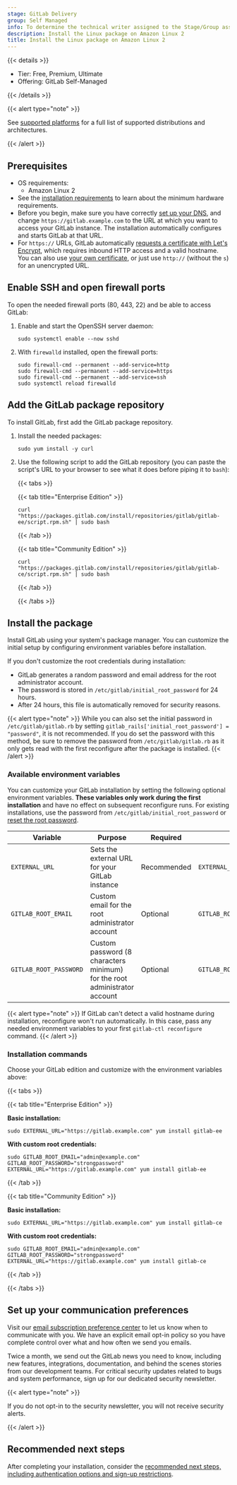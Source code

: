 ```yaml
---
stage: GitLab Delivery
group: Self Managed
info: To determine the technical writer assigned to the Stage/Group associated with this page, see https://handbook.gitlab.com/handbook/product/ux/technical-writing/#assignments
description: Install the Linux package on Amazon Linux 2
title: Install the Linux package on Amazon Linux 2
---
```


{{< details >}}

- Tier: Free, Premium, Ultimate
- Offering: GitLab Self-Managed

{{< /details >}}

{{< alert type="note" >}}

See [supported platforms](_index.md#supported-platforms) for a full list of
supported distributions and architectures.

{{< /alert >}}

## Prerequisites

- OS requirements:
  - Amazon Linux 2
- See the [installation requirements](../requirements.md) to learn about the
  minimum hardware requirements.
- Before you begin, make sure you have correctly
  [set up your DNS](https://docs.gitlab.com/omnibus/settings/dns),
  and change `https://gitlab.example.com` to the URL at which you want to access
  your GitLab instance. The installation automatically configures and starts
  GitLab at that URL.
- For `https://` URLs, GitLab automatically
  [requests a certificate with Let's Encrypt](https://docs.gitlab.com/omnibus/settings/ssl/#enable-the-lets-encrypt-integration),
  which requires inbound HTTP access and a valid hostname. You can also use
  [your own certificate](https://docs.gitlab.com/omnibus/settings/ssl/#configure-https-manually),
  or just use `http://` (without the `s`) for an unencrypted URL.

## Enable SSH and open firewall ports

To open the needed firewall ports (80, 443, 22) and be able to access GitLab:

1. Enable and start the OpenSSH server daemon:

   ```shell
   sudo systemctl enable --now sshd
   ```

1. With `firewalld` installed, open the firewall ports:

   ```shell
   sudo firewall-cmd --permanent --add-service=http
   sudo firewall-cmd --permanent --add-service=https
   sudo firewall-cmd --permanent --add-service=ssh
   sudo systemctl reload firewalld
   ```

## Add the GitLab package repository

To install GitLab, first add the GitLab package repository.

1. Install the needed packages:

   ```shell
   sudo yum install -y curl
   ```

1. Use the following script to add the GitLab repository (you can paste the
   script's URL to your browser to see what it does before piping it to
   `bash`):

   {{< tabs >}}

   {{< tab title="Enterprise Edition" >}}

   ```shell
   curl "https://packages.gitlab.com/install/repositories/gitlab/gitlab-ee/script.rpm.sh" | sudo bash
   ```

   {{< /tab >}}

   {{< tab title="Community Edition" >}}

   ```shell
   curl "https://packages.gitlab.com/install/repositories/gitlab/gitlab-ce/script.rpm.sh" | sudo bash
   ```

   {{< /tab >}}

   {{< /tabs >}}

## Install the package

Install GitLab using your system's package manager. You can customize the
initial setup by configuring environment variables before installation.

If you don't customize the root credentials during installation:

- GitLab generates a random password and email address for the root
  administrator account.
- The password is stored in `/etc/gitlab/initial_root_password` for 24 hours.
- After 24 hours, this file is automatically removed for security reasons.

{{< alert type="note" >}}
While you can also set the initial password in `/etc/gitlab/gitlab.rb` by setting
`gitlab_rails['initial_root_password'] = "password"`, it is not recommended. If
you do set the password with this method, be sure to remove the password from
`/etc/gitlab/gitlab.rb` as it only gets read with the first reconfigure after
the package is installed.
{{< /alert >}}

### Available environment variables

You can customize your GitLab installation by setting the following optional
environment variables. **These variables only work during the first
installation** and have no effect on subsequent reconfigure runs. For existing
installations, use the password from `/etc/gitlab/initial_root_password` or
[reset the root password](../../security/reset_user_password.md).

| Variable | Purpose | Required | Example |
|----------|---------|----------|---------|
| `EXTERNAL_URL` | Sets the external URL for your GitLab instance | Recommended | `EXTERNAL_URL="https://gitlab.example.com"` |
| `GITLAB_ROOT_EMAIL` | Custom email for the root administrator account | Optional | `GITLAB_ROOT_EMAIL="admin@example.com"` |
| `GITLAB_ROOT_PASSWORD` | Custom password (8 characters minimum) for the root administrator account | Optional | `GITLAB_ROOT_PASSWORD="strongpassword"` |

{{< alert type="note" >}}
If GitLab can't detect a valid hostname during installation, reconfigure won't run automatically. In this case, pass any needed environment variables to your first `gitlab-ctl reconfigure` command.
{{< /alert >}}

### Installation commands

Choose your GitLab edition and customize with the environment variables above:

{{< tabs >}}

{{< tab title="Enterprise Edition" >}}

**Basic installation:**

```shell
sudo EXTERNAL_URL="https://gitlab.example.com" yum install gitlab-ee
```

**With custom root credentials:**

```shell
sudo GITLAB_ROOT_EMAIL="admin@example.com" GITLAB_ROOT_PASSWORD="strongpassword" EXTERNAL_URL="https://gitlab.example.com" yum install gitlab-ee
```

{{< /tab >}}

{{< tab title="Community Edition" >}}

**Basic installation:**

```shell
sudo EXTERNAL_URL="https://gitlab.example.com" yum install gitlab-ce
```

**With custom root credentials:**

```shell
sudo GITLAB_ROOT_EMAIL="admin@example.com" GITLAB_ROOT_PASSWORD="strongpassword" EXTERNAL_URL="https://gitlab.example.com" yum install gitlab-ce
```

{{< /tab >}}

{{< /tabs >}}

## Set up your communication preferences

Visit our [email subscription preference center](https://about.gitlab.com/company/preference-center/)
to let us know when to communicate with you. We have an explicit email opt-in
policy so you have complete control over what and how often we send you emails.

Twice a month, we send out the GitLab news you need to know, including new
features, integrations, documentation, and behind the scenes stories from our development teams.
For critical security updates related to bugs and system performance, sign up
for our dedicated security newsletter.

{{< alert type="note" >}}

If you do not opt-in to the security newsletter, you will not receive security alerts.

{{< /alert >}}

## Recommended next steps

After completing your installation, consider the
[recommended next steps, including authentication options and sign-up restrictions](../next_steps.md).
